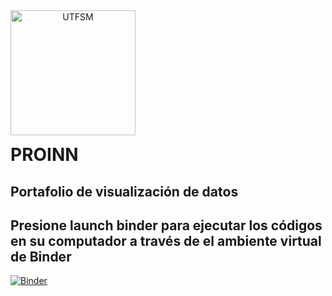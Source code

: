 <header>
<img src="https://upload.wikimedia.org/wikipedia/commons/4/47/Logo_UTFSM.png" width=200 alt="UTFSM" align="left"/>
</header>
</br></br></br></br></br>

</br>
</br>


# PROINN

## Portafolio de visualización de datos
## Presione launch binder para ejecutar los códigos en su computador a través de el ambiente virtual de Binder
[![Binder](https://mybinder.org/badge_logo.svg)](https://mybinder.org/v2/gh/GabrielVergaraSchifferli/PROINN/main)

